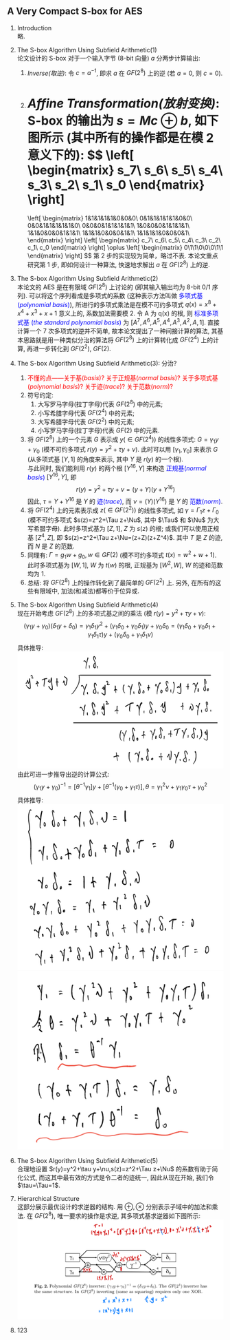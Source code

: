 ## A Very Compact S-box for AES
1. Introduction\
   略.

2. The S-box Algorithm Using Subfield Arithmetic(1)\
   论文设计的 S-box 对于一个输入字节 (8-bit 向量) $a$ 分两步计算输出:
   1. *Inverse(取逆)*: 令 $c=a^{-1}$, 即求 $a$ 在 $GF(2^8)$ 上的逆 (若 $a=0$, 则 $c=0$).
   2. *Affine Transformation(放射变换)*: S-box 的输出为 $s=Mc\oplus b$, 如下图所示 (其中所有的操作都是在模 2 意义下的):
   $$
       \left[
          \begin{matrix}
             s_7\\ s_6\\ s_5\\ s_4\\ s_3\\ s_2\\ s_1\\ s_0
          \end{matrix}
       \right]
        =
        \left[
           \begin{matrix}
              1&1&1&1&1&0&0&0\\
              0&1&1&1&1&1&0&0\\
              0&0&1&1&1&1&1&0\\
              0&0&0&1&1&1&1&1\\
              1&0&0&0&1&1&1&1\\
              1&1&0&0&0&1&1&1\\
              1&1&1&0&0&0&1&1\\
              1&1&1&1&0&0&0&1\\
           \end{matrix}
        \right]
        \left[
           \begin{matrix}
              c_7\\ c_6\\ c_5\\ c_4\\ c_3\\ c_2\\ c_1\\ c_0
           \end{matrix}
        \right]
        \oplus
        \left[
           \begin{matrix}
              0\\1\\1\\0\\0\\0\\1\\1
           \end{matrix}
        \right]
    $$
   第 2 步的实现较为简单，略过不表. 本论文重点研究第 1 步, 即如何设计一种算法, 快速地求解出 $a$ 在 $GF(2^8)$ 上的逆.
   
3. The S-box Algorithm Using Subfield Arithmetic(2)\
   本论文的 AES 是在有限域 $GF(2^8)$ 上讨论的 (即其输入输出均为 8-bit 0/1 序列). 可以将这个序列看成是多项式的系数 (这种表示方法叫做 <font color=#0000FF>多项式基 (*polynomial basis*)</font>), 所进行的多项式乘法是在模不可约多项式 $q(x)=x^8+x^4+x^3+x+1$ 意义上的, 系数加法需要模 2. 令 A 为 q(x) 的根, 则 <font color=#0000FF>标准多项式基 (*the standard polynomial basis*)</font> 为 $[A^7,A^6,A^5,A^4,A^3,A^2,A,1]$.
   直接计算一个 7 次多项式的逆并不简单, 故本论文提出了一种间接计算的算法, 其基本思路就是用一种类似分治的算法将 $GF(2^8)$ 上的计算转化成 $GF(2^4)$ 上的计算, 再进一步转化到 $GF(2^2)$, $GF(2)$.

4. The S-box Algorithm Using Subfield Arithmetic(3): 分治?
   1. <font color=#FF0000>不懂的点——关于基(*basis*)? 关于正规基(*normal basis*)? 关于多项式基(*polynomial basis*)? 关于迹(*trace*)? 关于范数(*norm*)?</font>
   2. 符号约定:
      1. 大写罗马字母(拉丁字母)代表 $GF(2^8)$ 中的元素;
      2. 小写希腊字母代表 $GF(2^4)$ 中的元素;
      3. 大写希腊字母代表 $GF(2^2)$ 中的元素;
      4. 小写罗马字母(拉丁字母)代表 $GF(2)$ 中的元素.
   3. 将 $GF(2^8)$ 上的一个元素 $G$ 表示成 $y(\in GF(2^4))$ 的线性多项式: $G=\gamma_1 y+\gamma_0$ (模不可约多项式 $r(y)=y^2+\tau y+\nu$). 此时可以用 $[\gamma_1 ,\gamma_0]$ 来表示 $G$ (从多项式基 $[Y,1]$ 的角度来表示, 其中 $Y$ 是 $r(y)$ 的一个根).\
   与此同时, 我们能利用 $r(y)$ 的两个根 $[Y^{16},Y]$ 来构造 <font color=#0000FF>正规基(*normal basis*)</font> $[Y^{16},Y]$, 即 
      $$r(y)=y^2+\tau y+\nu=(y+Y)(y+Y^{16}) \tag{1}$$ 
      因此, $\tau=Y+Y^{16}$ 是 $Y$ 的 <font color=#0000FF>迹(*trace*)</font>, 而 $\nu = (Y)(Y^{16})$ 是 $Y$ 的  <font color=#0000FF>范数(*norm*)</font>.
   4. 将 $GF(2^4)$ 上的元素表示成 $z(\in GF(2^2))$ 的线性多项式, 如 $\gamma=\Gamma_1 z+\Gamma_0$ (模不可约多项式 $s(z)=z^2+\Tau z+\Nu$, 其中 $\Tau$ 和 $\Nu$ 为大写希腊字母). 此时多项式基为 $[Z,1]$, $Z$ 为 $s(z)$ 的根; 或我们可以使用正规基 $[Z^4,Z]$, 即 $s(z)=z^2+\Tau z+\Nu=(z+Z)(z+Z^4)$. 其中 $T$ 是 $Z$ 的迹, 而 $N$ 是 $Z$ 的范数.
   5. 同理有: $\Gamma=g_{1} w+g_{0}, w\in GF(2)$ (模不可约多项式 $t(x)=w^2+w+1$). 此时多项式基为 $[W,1]$, $W$ 为 $t(w)$ 的根, 正规基为 $[W^2,W]$, $W$ 的迹和范数均为 1.
   6. 总结: 将 $GF(2^8)$ 上的操作转化到了最简单的 $GF(2^2)$ 上. 另外, 在所有的这些有限域中, 加法(和减法)都等价于位异或.
      
5. The S-box Algorithm Using Subfield Arithmetic(4)\
   现在开始考虑 $GF(2^8)$ 上的多项式基之间的乘法 (模 $r(y)=y^2+\tau y+\nu$):
   $$(\gamma_1 y + \gamma_0)(\delta_1 y + \delta_0) = \gamma_1 \delta_1 y^2 + (\gamma_1 \delta_0 + \gamma_0 \delta_1)y + \gamma_0 \delta_0=(\gamma_1 \delta_0+\gamma_0 \delta_1+\gamma_1 \delta_1 \tau)y+(\gamma_0 \delta_0+\gamma_1 \delta_1 \nu)$$
   具体推导: \
   ![Fig_1](./assets/z1.PNG)
   由此可进一步推导出逆的计算公式:
   $$(\gamma_1 y+\gamma_0)^{-1}=[\theta^{-1}\gamma_1]y+[\theta^{-1}(\gamma_0+\gamma_1 \tau)], \theta=\gamma_1^{2}\nu+\gamma_1 \gamma_0 \tau+\gamma_0^{2}$$
   具体推导:\
   ![Fig_2](./assets/z2.PNG)
   ![Fig_3](./assets/z3.PNG)
   
6. The S-box Algorithm Using Subfield Arithmetic(5)\
   合理地设置 $r(y)=y^2+\tau y+\nu,s(z)=z^2+\Tau z+\Nu$ 的系数有助于简化公式, 而这其中最有效的方式是令二者的迹统一, 因此从现在开始, 我们令 $\tau=\Tau=1$. 

7. Hierarchical Structure\
   这部分展示最优设计的求逆器的结构. 用 $\oplus,\otimes$ 分别表示子域中的加法和乘法. 在 $GF(2^8)$, 唯一要求的操作是求逆, 其多项式基求逆器如下图所示:\
   ![Fig_4](./assets/HierarchicalStructure.png)

8. 123